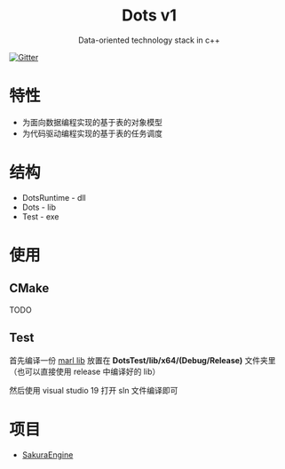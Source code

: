 
<h1 align="center">Dots v1</h1>
<div align="center">
Data-oriented technology stack in c++
</div>

[![Gitter](https://badges.gitter.im/SakuraEngine/Dots.svg)](https://gitter.im/SakuraEngine/Dots?utm_source=badge&utm_medium=badge&utm_campaign=pr-badge)

# 特性
* 为面向数据编程实现的基于表的对象模型
* 为代码驱动编程实现的基于表的任务调度

# 结构
* DotsRuntime - dll
* Dots - lib
* Test - exe

# 使用
## CMake
TODO
## Test
首先编译一份 [marl lib](https://github.com/google/marl) 放置在 **DotsTest/lib/x64/(Debug/Release)** 文件夹里（也可以直接使用 release 中编译好的 lib）

然后使用 visual studio 19 打开 sln 文件编译即可

# 项目
* [SakuraEngine](https://github.com/SaeruHikari/SakuraEngine)
